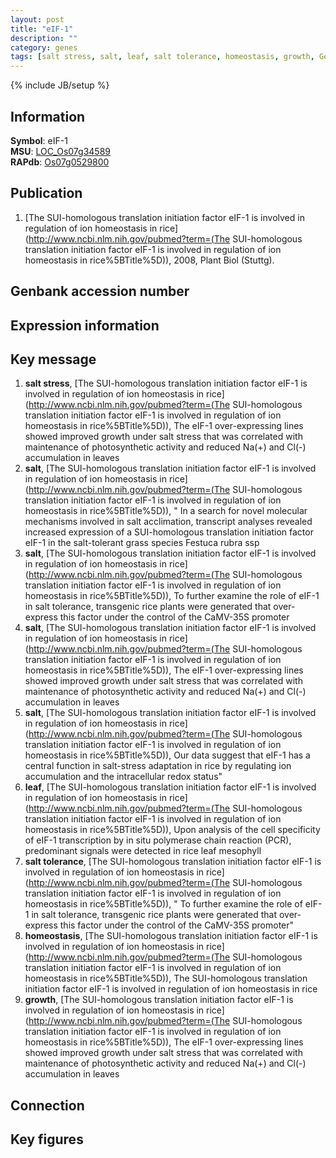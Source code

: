 ```yaml
---
layout: post
title: "eIF-1"
description: ""
category: genes
tags: [salt stress, salt, leaf, salt tolerance, homeostasis, growth, Gene]
---
```

{% include JB/setup %}

## Information
__Symbol__: eIF-1  
__MSU__: [LOC_Os07g34589](http://rice.plantbiology.msu.edu/cgi-bin/ORF_infopage.cgi?orf=LOC_Os07g34589)  
__RAPdb__: [Os07g0529800](http://rapdb.dna.affrc.go.jp/viewer/gbrowse_details/irgsp1?name=Os07g0529800)  

## Publication
1. [The SUI-homologous translation initiation factor eIF-1 is involved in regulation of ion homeostasis in rice](http://www.ncbi.nlm.nih.gov/pubmed?term=(The SUI-homologous translation initiation factor eIF-1 is involved in regulation of ion homeostasis in rice%5BTitle%5D)), 2008, Plant Biol (Stuttg).

## Genbank accession number

## Expression information

## Key message
1. __salt stress__, [The SUI-homologous translation initiation factor eIF-1 is involved in regulation of ion homeostasis in rice](http://www.ncbi.nlm.nih.gov/pubmed?term=(The SUI-homologous translation initiation factor eIF-1 is involved in regulation of ion homeostasis in rice%5BTitle%5D)),  The eIF-1 over-expressing lines showed improved growth under salt stress that was correlated with maintenance of photosynthetic activity and reduced Na(+) and Cl(-) accumulation in leaves
2. __salt__, [The SUI-homologous translation initiation factor eIF-1 is involved in regulation of ion homeostasis in rice](http://www.ncbi.nlm.nih.gov/pubmed?term=(The SUI-homologous translation initiation factor eIF-1 is involved in regulation of ion homeostasis in rice%5BTitle%5D)), " In a search for novel molecular mechanisms involved in salt acclimation, transcript analyses revealed increased expression of a SUI-homologous translation initiation factor eIF-1 in the salt-tolerant grass species Festuca rubra ssp
3. __salt__, [The SUI-homologous translation initiation factor eIF-1 is involved in regulation of ion homeostasis in rice](http://www.ncbi.nlm.nih.gov/pubmed?term=(The SUI-homologous translation initiation factor eIF-1 is involved in regulation of ion homeostasis in rice%5BTitle%5D)),  To further examine the role of eIF-1 in salt tolerance, transgenic rice plants were generated that over-express this factor under the control of the CaMV-35S promoter
4. __salt__, [The SUI-homologous translation initiation factor eIF-1 is involved in regulation of ion homeostasis in rice](http://www.ncbi.nlm.nih.gov/pubmed?term=(The SUI-homologous translation initiation factor eIF-1 is involved in regulation of ion homeostasis in rice%5BTitle%5D)),  The eIF-1 over-expressing lines showed improved growth under salt stress that was correlated with maintenance of photosynthetic activity and reduced Na(+) and Cl(-) accumulation in leaves
5. __salt__, [The SUI-homologous translation initiation factor eIF-1 is involved in regulation of ion homeostasis in rice](http://www.ncbi.nlm.nih.gov/pubmed?term=(The SUI-homologous translation initiation factor eIF-1 is involved in regulation of ion homeostasis in rice%5BTitle%5D)),  Our data suggest that eIF-1 has a central function in salt-stress adaptation in rice by regulating ion accumulation and the intracellular redox status"
6. __leaf__, [The SUI-homologous translation initiation factor eIF-1 is involved in regulation of ion homeostasis in rice](http://www.ncbi.nlm.nih.gov/pubmed?term=(The SUI-homologous translation initiation factor eIF-1 is involved in regulation of ion homeostasis in rice%5BTitle%5D)),  Upon analysis of the cell specificity of eIF-1 transcription by in situ polymerase chain reaction (PCR), predominant signals were detected in rice leaf mesophyll
7. __salt tolerance__, [The SUI-homologous translation initiation factor eIF-1 is involved in regulation of ion homeostasis in rice](http://www.ncbi.nlm.nih.gov/pubmed?term=(The SUI-homologous translation initiation factor eIF-1 is involved in regulation of ion homeostasis in rice%5BTitle%5D)), " To further examine the role of eIF-1 in salt tolerance, transgenic rice plants were generated that over-express this factor under the control of the CaMV-35S promoter"
8. __homeostasis__, [The SUI-homologous translation initiation factor eIF-1 is involved in regulation of ion homeostasis in rice](http://www.ncbi.nlm.nih.gov/pubmed?term=(The SUI-homologous translation initiation factor eIF-1 is involved in regulation of ion homeostasis in rice%5BTitle%5D)), The SUI-homologous translation initiation factor eIF-1 is involved in regulation of ion homeostasis in rice
9. __growth__, [The SUI-homologous translation initiation factor eIF-1 is involved in regulation of ion homeostasis in rice](http://www.ncbi.nlm.nih.gov/pubmed?term=(The SUI-homologous translation initiation factor eIF-1 is involved in regulation of ion homeostasis in rice%5BTitle%5D)),  The eIF-1 over-expressing lines showed improved growth under salt stress that was correlated with maintenance of photosynthetic activity and reduced Na(+) and Cl(-) accumulation in leaves

## Connection

## Key figures


